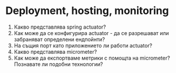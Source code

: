 # Deployment, hosting, monitoring

1. Какво представлява spring actuator?
2. Как може да се конфигурира actuator - да се разрешават или забраняват определени ендпойнти?
3. На същия порт като приложението ли работи actuator?
4. Какво представлява micrometer?
5. Как може да експортваме метрики с помощта на micrometer? Познавате ли подобни технологии?